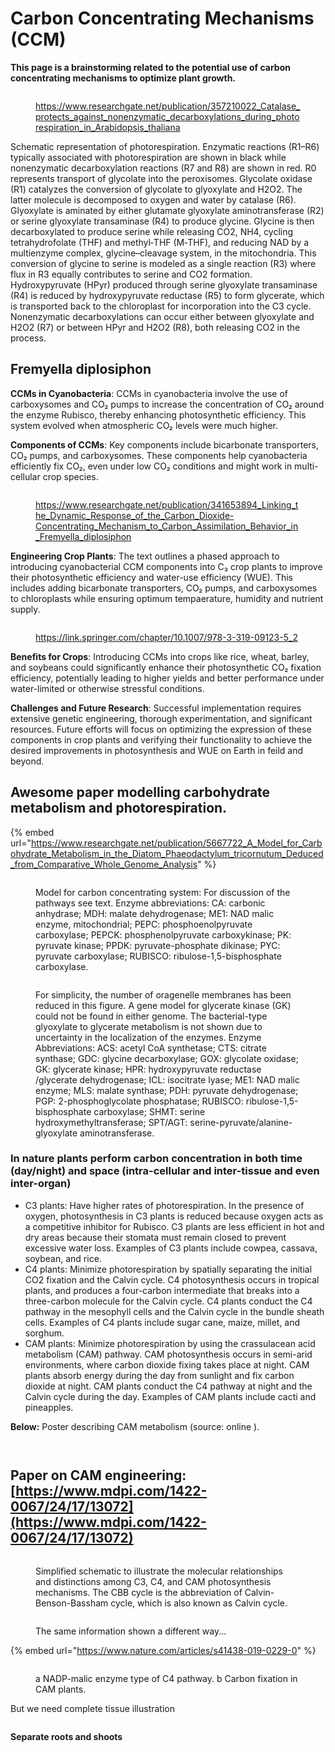 # Carbon Concentrating Mechanisms (CCM)

**This page is a brainstorming related to the potential use of carbon concentrating mechanisms to optimize plant growth.**&#x20;

<figure><img src=".gitbook/assets/image (12).png" alt=""><figcaption><p><a href="https://www.researchgate.net/publication/357210022_Catalase_protects_against_nonenzymatic_decarboxylations_during_photorespiration_in_Arabidopsis_thaliana">https://www.researchgate.net/publication/357210022_Catalase_protects_against_nonenzymatic_decarboxylations_during_photorespiration_in_Arabidopsis_thaliana</a></p></figcaption></figure>

Schematic representation of photorespiration. Enzymatic reactions (R1–R6) typically associated with photorespiration are shown in black while nonenzymatic decarboxylation reactions (R7 and R8) are shown in red. R0 represents transport of glycolate into the peroxisomes. Glycolate oxidase (R1) catalyzes the conversion of glycolate to glyoxylate and H2O2. The latter molecule is decomposed to oxygen and water by catalase (R6). Glyoxylate is aminated by either glutamate glyoxylate aminotransferase (R2) or serine glyoxylate transaminase (R4) to produce glycine. Glycine is then decarboxylated to produce serine while releasing CO2, NH4, cycling tetrahydrofolate (THF) and methyl‐THF (M‐THF), and reducing NAD by a multienzyme complex, glycine–cleavage system, in the mitochondria. This conversion of glycine to serine is modeled as a single reaction (R3) where flux in R3 equally contributes to serine and CO2 formation. Hydroxypyruvate (HPyr) produced through serine glyoxylate transaminase (R4) is reduced by hydroxypyruvate reductase (R5) to form glycerate, which is transported back to the chloroplast for incorporation into the C3 cycle. Nonenzymatic decarboxylations can occur either between glyoxylate and H2O2 (R7) or between HPyr and H2O2 (R8), both releasing CO2 in the process.



## Fremyella diplosiphon&#x20;



**CCMs in Cyanobacteria**: CCMs in cyanobacteria involve the use of carboxysomes and CO₂ pumps to increase the concentration of CO₂ around the enzyme Rubisco, thereby enhancing photosynthetic efficiency. This system evolved when atmospheric CO₂ levels were much higher.

**Components of CCMs**: Key components include bicarbonate transporters, CO₂ pumps, and carboxysomes. These components help cyanobacteria efficiently fix CO₂, even under low CO₂ conditions and might work in multi-cellular crop species.

<figure><img src=".gitbook/assets/image (1) (1).png" alt=""><figcaption><p><a href="https://www.researchgate.net/publication/341653894_Linking_the_Dynamic_Response_of_the_Carbon_Dioxide-Concentrating_Mechanism_to_Carbon_Assimilation_Behavior_in_Fremyella_diplosiphon">https://www.researchgate.net/publication/341653894_Linking_the_Dynamic_Response_of_the_Carbon_Dioxide-Concentrating_Mechanism_to_Carbon_Assimilation_Behavior_in_Fremyella_diplosiphon</a></p></figcaption></figure>





**Engineering Crop Plants**: The text outlines a phased approach to introducing cyanobacterial CCM components into C₃ crop plants to improve their photosynthetic efficiency and water-use efficiency (WUE). This includes adding bicarbonate transporters, CO₂ pumps, and carboxysomes to chloroplasts while ensuring optimum tempaerature, humidity and nutrient supply.

<figure><img src=".gitbook/assets/image (2).png" alt=""><figcaption><p><a href="https://link.springer.com/chapter/10.1007/978-3-319-09123-5_2">https://link.springer.com/chapter/10.1007/978-3-319-09123-5_2</a></p></figcaption></figure>



**Benefits for Crops**: Introducing CCMs into crops like rice, wheat, barley, and soybeans could significantly enhance their photosynthetic CO₂ fixation efficiency, potentially leading to higher yields and better performance under water-limited or otherwise stressful conditions.

**Challenges and Future Research**: Successful implementation requires extensive genetic engineering, thorough experimentation, and significant resources. Future efforts will focus on optimizing the expression of these components in crop plants and verifying their functionality to achieve the desired improvements in photosynthesis and WUE on Earth in feild and beyond.



## Awesome paper modelling carbohydrate metabolism and photorespiration.&#x20;

{% embed url="https://www.researchgate.net/publication/5667722_A_Model_for_Carbohydrate_Metabolism_in_the_Diatom_Phaeodactylum_tricornutum_Deduced_from_Comparative_Whole_Genome_Analysis" %}

<figure><img src=".gitbook/assets/image (4).png" alt=""><figcaption><p>Model for carbon concentrating system: For discussion of the pathways see text. Enzyme abbreviations: CA: carbonic anhydrase; MDH: malate dehydrogenase; ME1: NAD malic enzyme, mitochondrial; PEPC: phosphoenolpyruvate carboxylase; PEPCK: phosphenolpyruvate carboxykinase; PK: pyruvate kinase; PPDK: pyruvate-phosphate dikinase; PYC: pyruvate carboxylase; RUBISCO: ribulose-1,5-bisphosphate carboxylase.</p></figcaption></figure>



<figure><img src=".gitbook/assets/image (3).png" alt=""><figcaption><p>For simplicity, the number of oragenelle membranes has been reduced in this figure. A gene model for glycerate kinase (GK) could not be found in either genome. The bacterial-type glyoxylate to glycerate metabolism is not shown due to uncertainty in the localization of the enzymes. Enzyme Abbreviations: ACS: acetyl CoA synthetase; CTS: citrate synthase; GDC: glycine decarboxylase; GOX: glycolate oxidase; GK: glycerate kinase; HPR: hydroxypyruvate reductase /glycerate dehydrogenase; ICL: isocitrate lyase; ME1: NAD malic enzyme; MLS: malate synthase; PDH: pyruvate dehydrogenase; PGP: 2-phosphoglycolate phosphatase; RUBISCO: ribulose-1,5-bisphosphate carboxylase; SHMT: serine hydroxymethyltransferase; SPT/AGT: serine-pyruvate/alanine-glyoxylate aminotransferase.</p></figcaption></figure>



### **In nature plants perform carbon concentration in both time (day/night) and space (intra-cellular and inter-tissue and even inter-organ)**

* C3 plants: Have higher rates of photorespiration. In the presence of oxygen, photosynthesis in C3 plants is reduced because oxygen acts as a competitive inhibitor for Rubisco. C3 plants are less efficient in hot and dry areas because their stomata must remain closed to prevent excessive water loss. Examples of C3 plants include cowpea, cassava, soybean, and rice.
* C4 plants: Minimize photorespiration by spatially separating the initial CO2 fixation and the Calvin cycle. C4 photosynthesis occurs in tropical plants, and produces a four-carbon intermediate that breaks into a three-carbon molecule for the Calvin cycle. C4 plants conduct the C4 pathway in the mesophyll cells and the Calvin cycle in the bundle sheath cells. Examples of C4 plants include sugar cane, maize, millet, and sorghum.
* CAM plants: Minimize photorespiration by using the crassulacean acid metabolism (CAM) pathway. CAM photosynthesis occurs in semi-arid environments, where carbon dioxide fixing takes place at night. CAM plants absorb energy during the day from sunlight and fix carbon dioxide at night. CAM plants conduct the C4 pathway at night and the Calvin cycle during the day. Examples of CAM plants include cacti and pineapples.

**Below:** Poster describing CAM metabolism (source: online ).&#x20;

<figure><img src=".gitbook/assets/image (5).png" alt=""><figcaption></figcaption></figure>

<figure><img src=".gitbook/assets/image (7).png" alt=""><figcaption></figcaption></figure>

## Paper on CAM engineering: [https://www.mdpi.com/1422-0067/24/17/13072](https://www.mdpi.com/1422-0067/24/17/13072)

<figure><img src=".gitbook/assets/image (8).png" alt=""><figcaption><p>Simplified schematic to illustrate the molecular relationships and distinctions among C3, C4, and CAM photosynthesis mechanisms. The CBB cycle is the abbreviation of Calvin-Benson-Bassham cycle, which is also known as Calvin cycle.</p></figcaption></figure>



<figure><img src=".gitbook/assets/image (10).png" alt=""><figcaption><p>The same information shown a different way... </p></figcaption></figure>



{% embed url="https://www.nature.com/articles/s41438-019-0229-0" %}

<figure><img src=".gitbook/assets/image (9).png" alt=""><figcaption><p>a NADP-malic enzyme type of C4 pathway. b Carbon fixation in CAM plants.</p></figcaption></figure>





But we need complete tissue illustration&#x20;

<figure><img src=".gitbook/assets/image (11).png" alt=""><figcaption></figcaption></figure>



**Separate roots and shoots**
